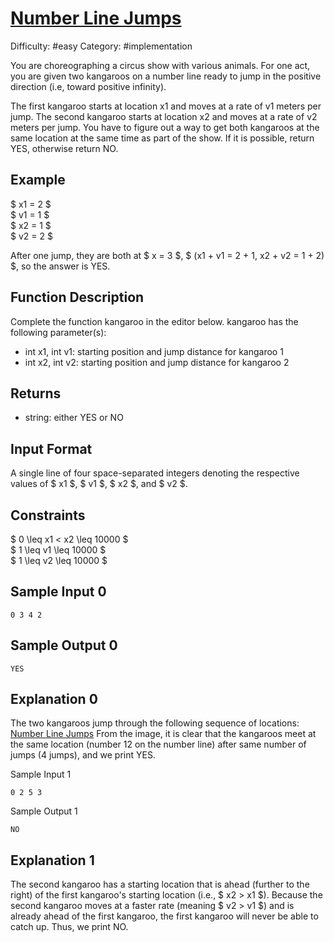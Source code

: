 # [Number Line Jumps](https://www.hackerrank.com/challenges/kangaroo)

Difficulty: #easy
Category: #implementation

You are choreographing a circus show with various animals.
For one act, you are given two kangaroos on a number line ready to jump in
the positive direction (i.e, toward positive infinity).

The first kangaroo starts at location x1 and moves at a rate of v1 meters
per jump.
The second kangaroo starts at location x2 and moves at a rate of v2 meters
per jump.
You have to figure out a way to get both kangaroos at the same location at
the same time as part of the show. If it is possible, return YES, otherwise
return NO.

## Example

$ x1 = 2 $ \
$ v1 = 1 $ \
$ x2 = 1 $ \
$ v2 = 2 $

After one jump, they are both at $ x = 3 $, $ (x1 + v1 = 2 + 1, x2 + v2 = 1 + 2) $,
so the answer is YES.

## Function Description

Complete the function kangaroo in the editor below.
kangaroo has the following parameter(s):

- int x1, int v1: starting position and jump distance for kangaroo 1
- int x2, int v2: starting position and jump distance for kangaroo 2

## Returns

- string: either YES or NO

## Input Format

A single line of four space-separated integers denoting the respective
values of $ x1 $, $ v1 $, $ x2 $, and $ v2 $.

## Constraints

$ 0 \leq x1 < x2 \leq 10000 $ \
$ 1 \leq v1 \leq 10000 $ \
$ 1 \leq v2 \leq 10000 $

## Sample Input 0

```text
0 3 4 2
```

## Sample Output 0

```text
YES
```

## Explanation 0

The two kangaroos jump through the following sequence of locations:
[Number Line Jumps](https://s3.amazonaws.com/hr-assets/0/1516005283-e74e76ff0c-kangaroo.png)
From the image, it is clear that the kangaroos meet at the same location
(number 12 on the number line) after same number of jumps (4 jumps),
and we print YES.

Sample Input 1

```text
0 2 5 3
```

Sample Output 1

``` text
NO
```

## Explanation 1

The second kangaroo has a starting location that is ahead (further to the
right) of the first kangaroo's starting location (i.e., $ x2 > x1 $).
Because the second kangaroo moves at a faster rate (meaning $ v2 > v1 $) and is
already ahead of the first kangaroo, the first kangaroo will never be able
to catch up. Thus, we print NO.
